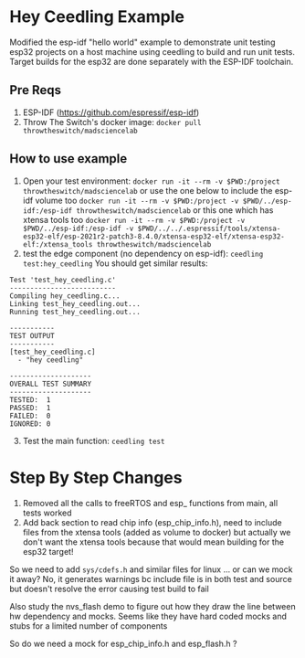 # Hey Ceedling Example

Modified the esp-idf "hello world" example to demonstrate unit testing esp32 projects on a host machine using ceedling to build and run unit tests. Target builds for the esp32 are done separately with the ESP-IDF toolchain.

## Pre Reqs
1. ESP-IDF (https://github.com/espressif/esp-idf)
2. Throw The Switch's docker image: `docker pull throwtheswitch/madsciencelab`

## How to use example

1. Open your test environment: `docker run -it --rm -v $PWD:/project throwtheswitch/madsciencelab` or use the one below to include the esp-idf volume too `docker run -it --rm -v $PWD:/project -v $PWD/../esp-idf:/esp-idf throwtheswitch/madsciencelab` or this one which has xtensa tools too `docker run -it --rm -v $PWD:/project -v $PWD/../esp-idf:/esp-idf -v $PWD/../../.espressif/tools/xtensa-esp32-elf/esp-2021r2-patch3-8.4.0/xtensa-esp32-elf/xtensa-esp32-elf:/xtensa_tools throwtheswitch/madsciencelab`
2. test the edge component (no dependency on esp-idf): `ceedling test:hey_ceedling`
You should get similar results:
~~~
Test 'test_hey_ceedling.c'
--------------------------
Compiling hey_ceedling.c...
Linking test_hey_ceedling.out...
Running test_hey_ceedling.out...

-----------
TEST OUTPUT
-----------
[test_hey_ceedling.c]
  - "hey ceedling"

--------------------
OVERALL TEST SUMMARY
--------------------
TESTED:  1
PASSED:  1
FAILED:  0
IGNORED: 0
~~~

3. Test the main function: `ceedling test`


# Step By Step Changes 
1. Removed all the calls to freeRTOS and esp_ functions from main, all tests  worked
2. Add back section to read chip info (esp_chip_info.h), need to include files from the xtensa tools (added as volume to docker) but actually we don't want the xtensa tools because that would mean building for the esp32 target! 

So we need to add `sys/cdefs.h` and similar files for linux 
... or can we mock it away? No, it generates warnings bc include file is in both test and source but doesn't resolve the error causing test build to fail

Also study the nvs_flash demo to figure out how they draw the line between hw dependency and mocks. Seems like they have hard coded mocks and stubs for a limited number of components

So do we need a mock for esp_chip_info.h and esp_flash.h ?




